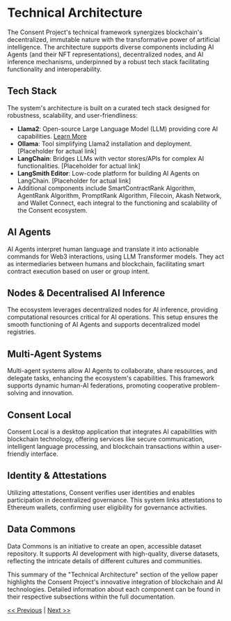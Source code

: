 # Technical Architecture

The Consent Project's technical framework synergizes blockchain's decentralized, immutable nature with the transformative power of artificial intelligence. The architecture supports diverse components including AI Agents (and their NFT representations), decentralized nodes, and AI inference mechanisms, underpinned by a robust tech stack facilitating functionality and interoperability.

## Tech Stack

The system's architecture is built on a curated tech stack designed for robustness, scalability, and user-friendliness:

- **Llama2**: Open-source Large Language Model (LLM) providing core AI capabilities. [Learn More](https://github.com/OpenAI/llama)
- **Ollama**: Tool simplifying Llama2 installation and deployment. [Placeholder for actual link]
- **LangChain**: Bridges LLMs with vector stores/APIs for complex AI functionalities. [Placeholder for actual link]
- **LangSmith Editor**: Low-code platform for building AI Agents on LangChain. [Placeholder for actual link]
- Additional components include SmartContractRank Algorithm, AgentRank Algorithm, PromptRank Algorithm, Filecoin, Akash Network, and Wallet Connect, each integral to the functioning and scalability of the Consent ecosystem.

## AI Agents

AI Agents interpret human language and translate it into actionable commands for Web3 interactions, using LLM Transformer models. They act as intermediaries between humans and blockchain, facilitating smart contract execution based on user or group intent.

## Nodes & Decentralised AI Inference

The ecosystem leverages decentralized nodes for AI inference, providing computational resources critical for AI operations. This setup ensures the smooth functioning of AI Agents and supports decentralized model registries.

## Multi-Agent Systems

Multi-agent systems allow AI Agents to collaborate, share resources, and delegate tasks, enhancing the ecosystem's capabilities. This framework supports dynamic human-AI federations, promoting cooperative problem-solving and innovation.

## Consent Local

Consent Local is a desktop application that integrates AI capabilities with blockchain technology, offering services like secure communication, intelligent language processing, and blockchain transactions within a user-friendly interface.

## Identity & Attestations

Utilizing attestations, Consent verifies user identities and enables participation in decentralized governance. This system links attestations to Ethereum wallets, confirming user eligibility for governance activities.

## Data Commons

Data Commons is an initiative to create an open, accessible dataset repository. It supports AI development with high-quality, diverse datasets, reflecting the intricate details of different cultures and communities.

This summary of the "Technical Architecture" section of the yellow paper highlights the Consent Project's innovative integration of blockchain and AI technologies. Detailed information about each component can be found in their respective subsections within the full documentation.

[<< Previous](link-to-previous-section) | [Next >>](link-to-next-section)

